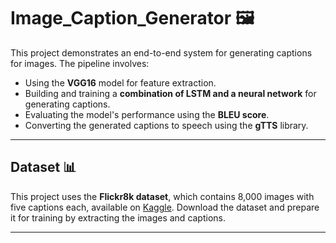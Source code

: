 # Image_Caption_Generator 🖼️
This project demonstrates an end-to-end system for generating captions for images. The pipeline involves:
- Using the **VGG16** model for feature extraction.
- Building and training a **combination of LSTM and a neural network** for generating captions.
- Evaluating the model's performance using the **BLEU score**.
- Converting the generated captions to speech using the **gTTS** library.

---

## Dataset 📊
This project uses the **Flickr8k dataset**, which contains 8,000 images with five captions each, available on [Kaggle](https://www.kaggle.com/datasets/adityajn105/flickr8k). Download the dataset and prepare it for training by extracting the images and captions.

---
